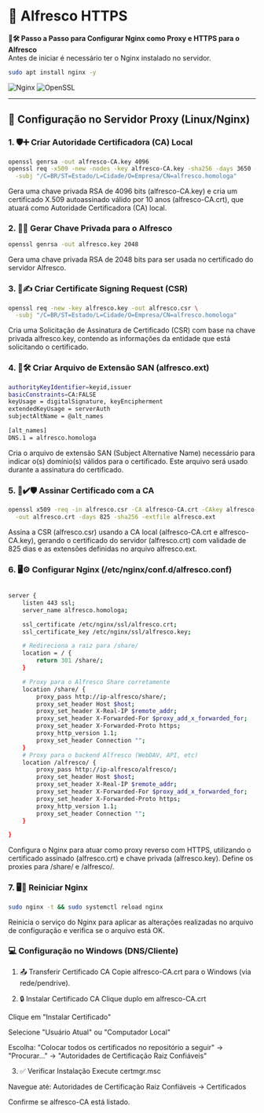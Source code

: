 # 🔐 Alfresco HTTPS  
**🔐🛠️ Passo a Passo para Configurar Nginx como Proxy e HTTPS para o Alfresco**  
Antes de iniciar é necessário ter o Nginx instalado no servidor.
```bash
sudo apt install nginx -y
```
![Nginx](https://img.shields.io/badge/-Nginx-%23009639?logo=nginx&logoColor=white) ![OpenSSL](https://img.shields.io/badge/-OpenSSL-%23721416?logo=openssl&logoColor=white)

---

## 🔧 Configuração no Servidor Proxy (Linux/Nginx)

### 1. 🛡️➕ Criar Autoridade Certificadora (CA) Local
```bash
openssl genrsa -out alfresco-CA.key 4096
openssl req -x509 -new -nodes -key alfresco-CA.key -sha256 -days 3650 -out alfresco-CA.crt \
  -subj "/C=BR/ST=Estado/L=Cidade/O=Empresa/CN=alfresco.homologa"
```
Gera uma chave privada RSA de 4096 bits (alfresco-CA.key) e cria um certificado X.509 autoassinado válido por 10 anos (alfresco-CA.crt), que atuará como Autoridade Certificadora (CA) local.

### 2. 🔑➕ Gerar Chave Privada para o Alfresco

```bash
openssl genrsa -out alfresco.key 2048
```
Gera uma chave privada RSA de 2048 bits para ser usada no certificado do servidor Alfresco.

### 3. 📄✍️ Criar Certificate Signing Request (CSR)

```bash
openssl req -new -key alfresco.key -out alfresco.csr \
  -subj "/C=BR/ST=Estado/L=Cidade/O=Empresa/CN=alfresco.homologa"
```
Cria uma Solicitação de Assinatura de Certificado (CSR) com base na chave privada alfresco.key, contendo as informações da entidade que está solicitando o certificado.

### 4. 📄🛠️ Criar Arquivo de Extensão SAN (alfresco.ext)

```bash 
authorityKeyIdentifier=keyid,issuer
basicConstraints=CA:FALSE
keyUsage = digitalSignature, keyEncipherment
extendedKeyUsage = serverAuth
subjectAltName = @alt_names

[alt_names]
DNS.1 = alfresco.homologa
```
Cria o arquivo de extensão SAN (Subject Alternative Name) necessário para indicar o(s) domínio(s) válidos para o certificado. Este arquivo será usado durante a assinatura do certificado.

### 5. 📜✔️🛡️ Assinar Certificado com a CA

```bash
openssl x509 -req -in alfresco.csr -CA alfresco-CA.crt -CAkey alfresco-CA.key -CAcreateserial \
  -out alfresco.crt -days 825 -sha256 -extfile alfresco.ext
```
Assina a CSR (alfresco.csr) usando a CA local (alfresco-CA.crt e alfresco-CA.key), gerando o certificado do servidor (alfresco.crt) com validade de 825 dias e as extensões definidas no arquivo alfresco.ext.

### 6. 🖥️⚙️ Configurar Nginx (/etc/nginx/conf.d/alfresco.conf)

```bash

server {
    listen 443 ssl;
    server_name alfresco.homologa;

    ssl_certificate /etc/nginx/ssl/alfresco.crt;
    ssl_certificate_key /etc/nginx/ssl/alfresco.key;

    # Redireciona a raiz para /share/
    location = / {
        return 301 /share/;
    }

    # Proxy para o Alfresco Share corretamente
    location /share/ {
        proxy_pass http://ip-alfresco/share/;
        proxy_set_header Host $host;
        proxy_set_header X-Real-IP $remote_addr;
        proxy_set_header X-Forwarded-For $proxy_add_x_forwarded_for;
        proxy_set_header X-Forwarded-Proto https;
        proxy_http_version 1.1;
        proxy_set_header Connection "";
    }
    # Proxy para o backend Alfresco (WebDAV, API, etc)
    location /alfresco/ {
        proxy_pass http://ip-alfresco/alfresco/;
        proxy_set_header Host $host;
        proxy_set_header X-Real-IP $remote_addr;
        proxy_set_header X-Forwarded-For $proxy_add_x_forwarded_for;
        proxy_set_header X-Forwarded-Proto https;
        proxy_http_version 1.1;
        proxy_set_header Connection "";
    }

}
```
Configura o Nginx para atuar como proxy reverso com HTTPS, utilizando o certificado assinado (alfresco.crt) e chave privada (alfresco.key). Define os proxies para /share/ e /alfresco/.

### 7. 🖥️🔄 Reiniciar Nginx

```bash
sudo nginx -t && sudo systemctl reload nginx
```
Reinicia o serviço do Nginx para aplicar as alterações realizadas no arquivo de configuração e verifica se o arquivo está OK.

### 💻 Configuração no Windows (DNS/Cliente)

1. 📤 Transferir Certificado CA
Copie alfresco-CA.crt para o Windows (via rede/pendrive).

2. 🔒 Instalar Certificado CA
Clique duplo em alfresco-CA.crt

Clique em "Instalar Certificado"

Selecione "Usuário Atual" ou "Computador Local"

Escolha:
"Colocar todos os certificados no repositório a seguir" → "Procurar..." →
"Autoridades de Certificação Raiz Confiáveis"

3. ✅ Verificar Instalação
Execute certmgr.msc

Navegue até:
Autoridades de Certificação Raiz Confiáveis → Certificados

Confirme se alfresco-CA está listado.




